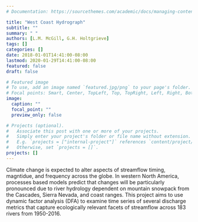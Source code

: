 ```yaml
---
# Documentation: https://sourcethemes.com/academic/docs/managing-content/

title: "West Coast Hydrograph"
subtitle: ""
summary: " "
authors: [L.M. McGill, G.H. Holtgrieve]
tags: []
categories: []
date: 2018-01-01T14:41:00-08:00
lastmod: 2020-01-29T14:41:00-08:00
featured: false
draft: false

# Featured image
# To use, add an image named `featured.jpg/png` to your page's folder.
# Focal points: Smart, Center, TopLeft, Top, TopRight, Left, Right, BottomLeft, Bottom, BottomRight.
image:
  caption: ""
  focal_point: ""
  preview_only: false

# Projects (optional).
#   Associate this post with one or more of your projects.
#   Simply enter your project's folder or file name without extension.
#   E.g. `projects = ["internal-project"]` references `content/project/deep-learning/index.md`.
#   Otherwise, set `projects = []`.
projects: []
---
```


Climate change is expected to alter aspects of streamflow timing, magntidue, and frequency across the globe. In western North America, processes based models predict that changes will be particularly pronounced due to river hydrology dependent on mountain snowpack from the Cascades, Sierra Nevada, and coast ranges. This project aims to use dynamic factor analysis (DFA) to examine time series of several discharge metrics that capture ecologically relevant facets of streamflow across 183 rivers from 1950-2016. 

